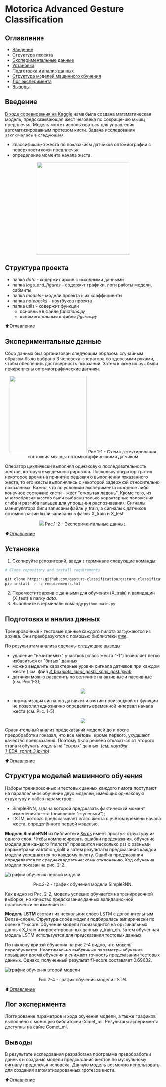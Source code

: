 # Motorica Advanced Gesture Classification

## Оглавление

* [Введение](README.md#Введение)
* [Структура проекта](README.md#Структура-проекта)
* [Экспериментальные данные](README.md#Экспериментальные-данные)
* [Установка](README.md#Установка)
* [Подготовка и анализ данных](README.md#Подготовка-и-анализ-данных)
* [Структура моделей машинного обучения](README.md#Структура-моделей-машинного-обучения)
* [Лог эксперимента](README.md#лог-эксперимента)
* [Выводы](README.md#выводы)



## Введение

[В ходе соревнования на Kaggle](https://www.kaggle.com/competitions/motorica-advanced-gesture-classification/leaderboard) нами была создана математическая модель, предсказывающая жест человека по сокращению мышц предплечья. Модель может использоваться для управления автоматизированным протезом кисти. Задача исследования заключалась в следующем:
* классификация жеста по показаниям датчиков оптомиографии с поверхности кожи предплечья;
* определение момента начала жеста.

<p align="center"> 
   <img src="/logs_and_figures/fig_0-1.PNG" height=300>
</p>


## Структура проекта

* папка *data* - содержит архив с исходными данными
* папка *logs_and_figures* - содержит графики, логи работы модели, сабмиты
* папка *models* - модели проекта и их коэффициенты 
* папка *notebooks* - ноутбуков проекта
* папка utils - содержит функции
    * основные в файле *functions.py*
    * вспомогательные в файле *figures.py*

:arrow_up:[Оглавление](README.md#оглавление)

## Экспериментальные данные

Сбор данных был организован следующим образом: случайным образом было выбрано 3 человека-оператора со здоровыми руками, чтобы обеспечить достоверность показаний. Затем к коже их рук были прикреплены оптомиографические датчики.

<p align="center"> <img src="/logs_and_figures/fig_0-2_ru.png" height=250> Рис.1-1 - Схема детектирования состояния мышцы оптомиогарфическими датчиком </p>

Оператор циклически выполнял одинаковую последовательность жестов, которую ему демонстрировали. Поскольку оператор тратил некоторое время на принятие решения о выполнении показанного жеста, то его жесты выполнялись с некоторой задержкой относительно показанных. Важно, что по условиям эксперимента исходное либо конечное состояние кисти - жест "открытая ладонь". Кроме того, из многообразия жестов были выбраны только характерные положения сгиба и разгиба пальцев для упрощения распознавания. Сигналы манипулятора были записаны файлы y_train, а сигналы с датчиков оптомиографии были записаны в файлы X_train и X_test. 

<p align="center">   <img src="/logs_and_figures/fig_2-1.png"> Рис.1-2 - Экспериментальные данные.</p>  

:arrow_up:[Оглавление](README.md#оглавление)

## Установка
1. Скопируйте репозиторий, введя в терминале следующие команды:
```Python
# Clone repository and install requirements

git clone https://github.com/gesture-classification/gesture_classification
pip install -r -q requirements.txt
``` 
2. Переместите архив с данными для обучения (X_train) и валидации (X_test)  в папку *data*. 
3. Выполните в терминале команду ```python main.py```

## Подготовка и анализ данных

Тренировочные и тестовые данные каждого пилота загружаются из архива. Они преобразуются с помощью библиотеки [*mne*](https://mne.tools/stable/index.html).

По результатам анализа сделаны следующие выводы:
* удаление "нечитаемых" участков (класс жеста "-1") позволяет легко избавиться от "битых" данных
* можно выделить характерные уровни сигнала датчиков при каждом жесте ( см. файл [*3_boxplots_clear_gests_sens_gest.ipynb*](https://github.com/gesture-classification/gesture_classification/blob/main/notebooks/3_boxplots_clear_gests_sens_gest.ipynb)
* датчики можно разделить по величине на активные и пассивные (см. Рис.1-3);
<p align="center">   <img src="/logs_and_figures/fig_1-3.png"> </p>  

* нормализация сигналов датчиков и взятии производной от функции не позволил однозначно определить временной интервал начала жеста (см. Рис. 1-5).
<p align="center">   <img src="/logs_and_figures/fig_1-5.png"> </p>

Сравнительный анализ предсказаний моделей до и после предобработки показал, что все методы, кроме первого, ухудшают качество предсказания. Поэтому было решено отказаться от второго этапа и обучать модель на "сырых" данных. ([*см. ноутбук 1_EDA_sprint_3.ipynb*](https://github.com/gesture-classification/gesture_classification/blob/main/notebooks/1_EDA_sprint_3.ipynb)). 

:arrow_up:[Оглавление](README.md#оглавление)

## Структура моделей машинного обучения

Наборы тренировочных и тестовых данных каждого пилота поступают на параллельное обучение двух моделей, имеющих одинаковую структуру и набор параметров: 
- SimpleRNN, задача которой предсказать фактический момент изменения жеста (появление "ступеньки");
- LSTM, которая предсказывает класс жеста с учётом времени начала жеста, определённого первой моделью. 


**Модель SimpleRNN** из библиотеки [*Keras*](https://keras.io/) имеет простую структуру из одного слоя. Чтобы компенсировать ошибки предсказания, обучение модели для каждого "пилота" проводится несколько раз с разными параметрами validation_split и затем результаты предсказания каждой модели усредняются по каждому пилоту. Ошибка предсказания определяется по среднеквадратическому отклонению. Ход обучения модели показан на рис. 2-2.


![график обучения первой модели](/logs_and_figures/fig_2-2.png)
<p align="center">  Рис.2-2 - график обучения модели SimpleRNN. </p>


Как видно из Рис. 2-2, модель успешно обучается на тренировочной выборке, но качество предсказания данных валидационной практически не изменяется.

**Модель LSTM** состоит из нескольких слоев LSTM с дополнительным Dense-слоем. Структура слоёв модели подбиралась эмпирически по оценке f1-score. Обучение модели производится на оригинальных данных X_train и корректированных данных y_train_ch. Затем обученная модель LSTM используется для предсказания тестовых данных.

По наклону кривой обучения на рис.2-4 видно, что модель переобучается. Неоптимально выбранные параметры обучения повышают время обучения и снижают точность предсказании тестовых данных. Однако, полученный результат f1-score составляет 0.69632.

![график обучения второй модели](/logs_and_figures/fig_2-4.png)

<p align="center"> 
   Рис.2-4 - график обучения модели LSTM.
</p>

:arrow_up:[Оглавление](README.md#оглавление)

## Лог эксперимента

Логгирование параметров и хода обучения модели, а также графиков выполнено с момощью библитокеи Comet_ml. Результаты эсперимента доступны [на сайте Comet_ml](https://www.comet.com/alex1iv/gesture-classification/view/new/panels).


## Выводы
В результате исследования разработана программа предобработки данных и создания модели предсказания жестов по мускульному сигналу предплечья человека. Данную модель возможно использовать для создания автоматизированных протезов кисти.

:arrow_up:[Оглавление](README.md#оглавление)


